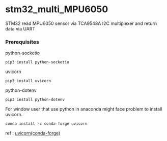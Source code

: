 # stm32_multi_MPU6050
STM32 read MPU6050 sensor via TCA9548A I2C multiplexer and return data via UART
	
### Prerequisites

python-socketio 
```
pip3 install python-socketio
```
uvicorn 
```
pip3 install uvicorn
```
python-dotenv 
```
pip3 install python-dotenv
```

For window user that use python in anaconda might face problem to install uvicorn.
```
conda install -c conda-forge uvicorn
```
ref : [uvicorn(conda-forge)](https://anaconda.org/conda-forge/uvicorn)
